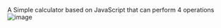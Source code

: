 A Simple calculator based on JavaScript that can perform 4 operations
![image](https://github.com/ademcdev/basic-calculator/assets/75532596/ef501a2e-616e-4751-9386-27d140dfb904)
